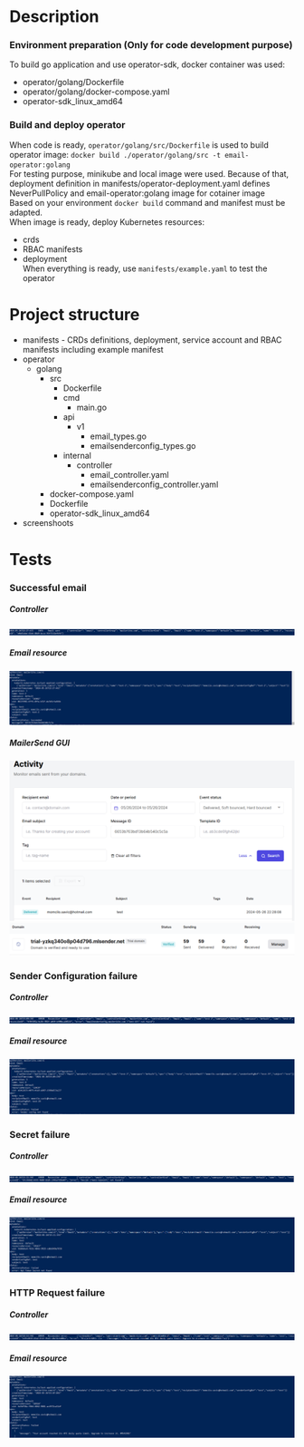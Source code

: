 # Description
### Environment preparation (Only for code development purpose)
To build go application and use operator-sdk, docker container was used:
* operator/golang/Dockerfile
* operator/golang/docker-compose.yaml
* operator-sdk_linux_amd64

### Build and deploy operator
When code is ready, `operator/golang/src/Dockerfile` is used to build operator image: `docker build ./operator/golang/src -t email-operator:golang`
</br>For testing purpose, minikube and local image were used. Because of that, deployment definition in manifests/operator-deployment.yaml defines NeverPullPolicy and email-operator:golang image for cotainer image
</br>Based on your environment `docker build` command and manifest must be adapted.
</br>When image is ready, deploy Kubernetes resources:
* crds
* RBAC manifests
* deployment
</br>When everything is ready, use `manifests/example.yaml` to test the operator

# Project structure
* manifests - CRDs definitions, deployment, service account and RBAC manifests including example manifest
* operator
  * golang
    * src
      * Dockerfile
      * cmd
        * main.go
      * api
        * v1
          * email_types.go
          * emailsenderconfig_types.go
      * internal
        * controller
          * email_controller.yaml
          * emailsenderconfig_controller.yaml
    * docker-compose.yaml
    * Dockerfile
    * operator-sdk_linux_amd64
* screenshoots

# Tests
### Successful email
##### Controller
![Screenshot](/screenshots/email-controller-success.PNG)
##### Email resource
![Screenshot](/screenshots/email-success.PNG)
##### MailerSend GUI
![Screenshot](/screenshots/mailersend-activity.PNG)
![Screenshot](/screenshots/mailersend-domain.PNG)
### Sender Configuration failure
##### Controller
![Screenshot](/screenshots/email-controller-failure-senderconfig.PNG)
##### Email resource
![Screenshot](/screenshots/email-failure-senderconfig.PNG)
### Secret failure
##### Controller
![Screenshot](/screenshots/email-controller-failure-secret.PNG)
##### Email resource
![Screenshot](/screenshots/email-failure-secret.PNG)
### HTTP Request failure
##### Controller
![Screenshot](/screenshots/email-controller-failure-request.PNG)
##### Email resource
![Screenshot](/screenshots/email-failure-request.PNG)
